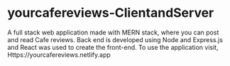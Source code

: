 # yourcafereviews-ClientandServer
A full stack web application made with MERN stack, where you can post and read Cafe reviews. Back end is developed using Node and Express.js and React was used to create the front-end.
To use the application visit,
Https://yourcafereviews.netlify.app
